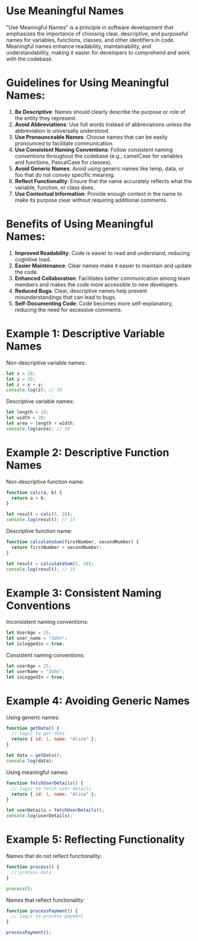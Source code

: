 # Use Meaningful Names

"Use Meaningful Names" is a principle in software development that emphasizes the importance of choosing clear, descriptive, and purposeful names for variables, functions, classes, and other identifiers in code. Meaningful names enhance readability, maintainability, and understandability, making it easier for developers to comprehend and work with the codebase.

# Guidelines for Using Meaningful Names:

1. **Be Descriptive**: Names should clearly describe the purpose or role of the entity they represent.
2. **Avoid Abbreviations**: Use full words instead of abbreviations unless the abbreviation is universally understood.
3. **Use Pronounceable Names**: Choose names that can be easily pronounced to facilitate communication.
4. **Use Consistent Naming Conventions**: Follow consistent naming conventions throughout the codebase (e.g., camelCase for variables and functions, PascalCase for classes).
5. **Avoid Generic Names**: Avoid using generic names like temp, data, or foo that do not convey specific meaning.
6. **Reflect Functionality**: Ensure that the name accurately reflects what the variable, function, or class does.
7. **Use Contextual Information**: Provide enough context in the name to make its purpose clear without requiring additional comments.

# Benefits of Using Meaningful Names:

1. **Improved Readability**: Code is easier to read and understand, reducing cognitive load.
2. **Easier Maintenance**: Clear names make it easier to maintain and update the code.
3. **Enhanced Collaboration**: Facilitates better communication among team members and makes the code more accessible to new developers.
4. **Reduced Bugs**: Clear, descriptive names help prevent misunderstandings that can lead to bugs.
5. **Self-Documenting Code**: Code becomes more self-explanatory, reducing the need for excessive comments.

# Example 1: Descriptive Variable Names

Non-descriptive variable names:

```javascript
let x = 10;
let y = 20;
let z = x + y;
console.log(z); // 30
```

Descriptive variable names:

```javascript
let length = 10;
let width = 20;
let area = length + width;
console.log(area); // 30
```

# Example 2: Descriptive Function Names

Non-descriptive function name:

```javascript
function calc(a, b) {
  return a + b;
}

let result = calc(5, 10);
console.log(result); // 15
```

Descriptive function name:

```javascript
function calculateSum(firstNumber, secondNumber) {
  return firstNumber + secondNumber;
}

let result = calculateSum(5, 10);
console.log(result); // 15
```

# Example 3: Consistent Naming Conventions

Inconsistent naming conventions:

```javascript
let UserAge = 25;
let user_name = "John";
let isloggedin = true;
```

Consistent naming conventions:

```javascript
let userAge = 25;
let userName = "John";
let isLoggedIn = true;
```

# Example 4: Avoiding Generic Names

Using generic names:

```javascript
function getData() {
  // logic to get data
  return { id: 1, name: "Alice" };
}

let data = getData();
console.log(data);
```

Using meaningful names:

```javascript
function fetchUserDetails() {
  // logic to fetch user details
  return { id: 1, name: "Alice" };
}

let userDetails = fetchUserDetails();
console.log(userDetails);
```

# Example 5: Reflecting Functionality

Names that do not reflect functionality:

```javascript
function process() {
  // process data
}

process();
```

Names that reflect functionality:

```javascript
function processPayment() {
  // logic to process payment
}

processPayment();
```
